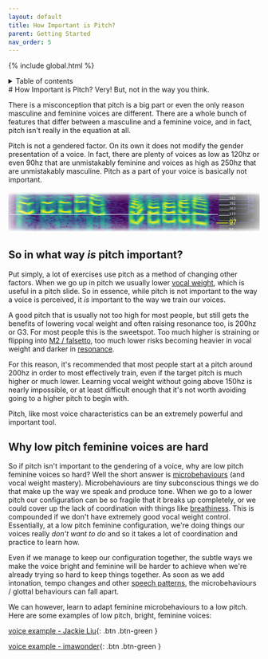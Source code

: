 ```yaml
---
layout: default
title: How Important is Pitch?
parent: Getting Started
nav_order: 5
---
```

{% include global.html %}
<details closed markdown="block">
  <summary>
    Table of contents
  </summary>
{: .text-delta }
1. TOC
{:toc}
</details>
# How Important is Pitch?
Very! But, not in the way you think.

There is a misconception that pitch is a big part or even the only reason masculine and feminine voices are different. There are a whole bunch of features that differ between a masculine and a feminine voice, and in fact, pitch isn't really in the equation at all.

Pitch is not a gendered factor. On its own it does not modify the gender presentation of a voice. In fact, there are plenty of voices as low as 120hz or even 90hz that are unmistakably feminine and voices as high as 250hz that are unmistakably masculine. Pitch as a part of your voice is basically not important.

![pitch comparison](/img/spectropitchcomparison.png)

## So in what way _is_ pitch important?
Put simply, a lot of exercises use pitch as a method of changing other factors. When we go up in pitch we usually lower [vocal weight](/wiki/pages/vocal-weight), which is useful in a pitch slide. So in essence, while pitch is not important to the way a voice is perceived, it _is_ important to the way we train our voices.

A good pitch that is usually not too high for most people, but still gets the benefits of lowering vocal weight and often raising resonance too, is 200hz or G3. For most people this is the sweetspot. Too much higher is straining or flipping into [M2 / falsetto](/wiki/pages/other-resources/mechanisms), too much lower risks becoming heavier in vocal weight and darker in [resonance](/wiki/pages/resonance).

For this reason, it's recommended that most people start at a pitch around 200hz in order to most effectively train, even if the target pitch is much higher or much lower. Learning vocal weight without going above 150hz is nearly impossible, or at least difficult enough that it's not worth avoiding going to a higher pitch to begin with.

Pitch, like most voice characteristics can be an extremely powerful and important tool.

## Why low pitch feminine voices are hard
So if pitch isn't important to the gendering of a voice, why are low pitch feminine voices so hard? Well the short answer is [microbehaviours](/wiki/pages/microbehaviours) (and vocal weight mastery). Microbehaviours are tiny subconscious things we do that make up the way we speak and produce tone. When we go to a lower pitch our configuration can be so fragile that it breaks up completely, or we could cover up the lack of coordination with things like [breathiness](/wiki/pages/clarity/breathiness). This is compounded if we don't have extremely good vocal weight control. Essentially, at a low pitch feminine configuration, we're doing things our voices really _don't want to do_ and so it takes a lot of coordination and practice to learn how.

Even if we manage to keep our configuration together, the subtle ways we make the voice bright and feminine will be harder to achieve when we're already trying so hard to keep things together. As soon as we add intonation, tempo changes and other [speech patterns](/wiki/pages/speech-patterns), the microbehaviours / glottal behaviours can fall apart.

We can however, learn to adapt feminine microbehaviours to a low pitch. Here are some examples of low pitch, bright, feminine voices:

[voice example - Jackie Liu](/wiki/pages/voice-examples/#jackie-liu){: .btn .btn-green }

[voice example - imawonder](/wiki/pages/voice-examples/#imawonder){: .btn .btn-green }






<!--  -->
